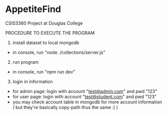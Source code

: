 # AppetiteFind
 CSIS3380 Project at Douglas College

 PROCEDURE TO EXECUTE THE PROGRAM

1) install dataset to local mongodb
- in console, run "node ./collections/server.js"

2) run program
- in console, run "npm run dev"

3) login in information
- for admin page: login with account "test@admin.com" and pwd "123"
- for user page: login with account "test@student.com" and pwd "123"
- you may check account table in mongodb for more account information ( but they're basically copy-path thus the same :) )

